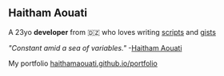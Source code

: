 ## Haitham Aouati

A 23yo **developer** from :algeria: who loves writing [scripts](https://github.com/haithamaouati?tab=repositories) and [gists](https://gist.github.com/haithamaouati)

_"Constant amid a sea of variables."_ -[Haitham Aouati](https://github.com/haithamaouati)

My portfolio [haithamaouati.github.io/portfolio](https://haithamaouati.github.io/portfolio)
